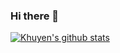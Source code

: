 ### Hi there 👋

<!--
**furkanozb/furkanozb** is a ✨ _special_ ✨ repository because its `README.md` (this file) appears on your GitHub profile.

Here are some ideas to get you started:

- 🔭 I’m currently working on ...
- 🌱 I’m currently learning ...
- 👯 I’m looking to collaborate on ...
- 🤔 I’m looking for help with ...
- 💬 Ask me about ...
- 📫 How to reach me: ...
- 😄 Pronouns: ...
- ⚡ Fun fact: ...
-->


[![Khuyen's github stats](https://github-readme-stats.vercel.app/api?username=furkanozb&count_private=true&show_icons=true&theme=radical&hide_rank=false)](https://github.com/furkanozb/furkanozb/github-readme-stats)

